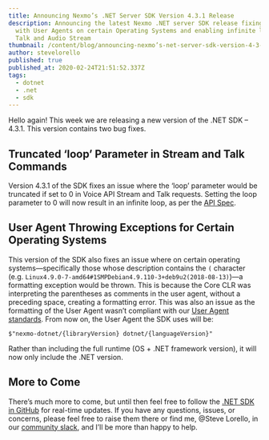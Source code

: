```yaml
---
title: Announcing Nexmo’s .NET Server SDK Version 4.3.1 Release
description: Announcing the latest Nexmo .NET server SDK release fixing issues
  with User Agents on certain Operating Systems and enabling infinite looping of
  Talk and Audio Stream
thumbnail: /content/blog/announcing-nexmo’s-net-server-sdk-version-4-3-1-release/e_dotnet-sdk-update_1200x600.png
author: stevelorello
published: true
published_at: 2020-02-24T21:51:52.337Z
tags:
  - dotnet
  - .net
  - sdk
---
```

Hello again! This week we are releasing a new version of the .NET SDK – 4.3.1. This version contains two bug fixes.

## Truncated ‘loop’ Parameter in Stream and Talk Commands

Version 4.3.1 of the SDK fixes an issue where the ‘loop’ parameter would be truncated if set to 0 in Voice API Stream and Talk requests. Setting the loop parameter to 0 will now result in an infinite loop, as per the [API Spec](https://developer.nexmo.com/api/voice#startStream).

## User Agent Throwing Exceptions for Certain Operating Systems

This version of the SDK also fixes an issue where on certain operating systems—specifically those whose description contains the `(` character (e.g. `Linux4.9.0-7-amd64#1SMPDebian4.9.110-3+deb9u2(2018-08-13)`)—a formatting exception would be thrown. This is because the Core CLR was interpreting the parentheses as comments in the user agent, without a preceding space, creating a formatting error. This was also an issue as the formatting of the User Agent wasn’t compliant with our [User Agent standards](https://github.com/Nexmo/repo-standards/blob/master/set-user-agent.md). From now on, the User Agent the SDK uses will be:

`$"nexmo-dotnet/{libraryVersion} dotnet/{languageVersion}"`

Rather than including the full runtime (OS + .NET framework version), it will now only include the .NET version.

## More to Come

There’s much more to come, but until then feel free to follow the [.NET SDK in GitHub](https://github.com/Nexmo/nexmo-dotnet) for real-time updates. If you have any questions, issues, or concerns, please feel free to raise them there or find me, @Steve Lorello, in our [community slack](https://developer.nexmo.com/community/slack), and I’ll be more than happy to help.